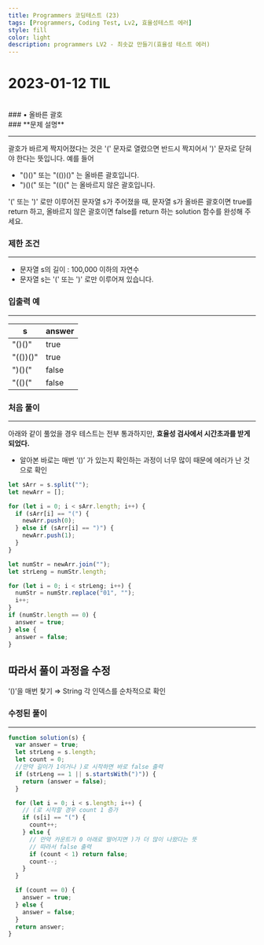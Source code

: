 ```yaml
---
title: Programmers 코딩테스트 (23)
tags: [Programmers, Coding Test, Lv2, 효율성테스트 에러]
style: fill
color: light
description: programmers LV2 - 최솟값 만들기(효율성 테스트 에러)
---
```


# 2023-01-12 TIL

<br/>
### • 올바른 괄호
<br/>
### **문제 설명**

---

괄호가 바르게 짝지어졌다는 것은 '(' 문자로 열렸으면 반드시 짝지어서 ')' 문자로 닫혀야 한다는 뜻입니다. 예를 들어

- "()()" 또는 "(())()" 는 올바른 괄호입니다.
- ")()(" 또는 "(()(" 는 올바르지 않은 괄호입니다.

'(' 또는 ')' 로만 이루어진 문자열 s가 주어졌을 때, 문자열 s가 올바른 괄호이면 true를 return 하고, 올바르지 않은 괄호이면 false를 return 하는 solution 함수를 완성해 주세요.

### 제한 조건

---

- 문자열 s의 길이 : 100,000 이하의 자연수
- 문자열 s는 '(' 또는 ')' 로만 이루어져 있습니다.

### 입출력 예

---

| s        | answer |
| -------- | ------ |
| "()()"   | true   |
| "(())()" | true   |
| ")()("   | false  |
| "(()("   | false  |

### 처음 풀이

---

아래와 같이 풀었을 경우 테스트는 전부 통과하지만, **효율성 검사에서 시간초과를 받게 되었다.**

- 알아본 바로는 매번 ‘()’ 가 있는지 확인하는 과정이 너무 많이 때문에 에러가 난 것으로 확인

```jsx
let sArr = s.split("");
let newArr = [];

for (let i = 0; i < sArr.length; i++) {
  if (sArr[i] == "(") {
    newArr.push(0);
  } else if (sArr[i] == ")") {
    newArr.push(1);
  }
}

let numStr = newArr.join("");
let strLeng = numStr.length;

for (let i = 0; i < strLeng; i++) {
  numStr = numStr.replace("01", "");
  i++;
}
if (numStr.length == 0) {
  answer = true;
} else {
  answer = false;
}
```

## 따라서 풀이 과정을 수정

‘()’을 매번 찾기 ⇒ String 각 인덱스를 순차적으로 확인

### 수정된 풀이

---

```jsx
function solution(s) {
  var answer = true;
  let strLeng = s.length;
  let count = 0;
  //만약 길이가 1이거나 )로 시작하면 바로 false 출력
  if (strLeng == 1 || s.startsWith(")")) {
    return (answer = false);
  }

  for (let i = 0; i < s.length; i++) {
    // (로 시작할 경우 count 1 증가
    if (s[i] == "(") {
      count++;
    } else {
      // 만약 카운트가 0 아래로 떨어지면 )가 더 많이 나왔다는 뜻
      // 따라서 false 출력
      if (count < 1) return false;
      count--;
    }
  }

  if (count == 0) {
    answer = true;
  } else {
    answer = false;
  }
  return answer;
}
```
